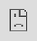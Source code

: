 ```yaml
---
title: "Visualizing the Loss Landscpe of Neural Nets"
excerpt: "Short description of portfolio item number 1<br/><img src='/images/loss_landscape.png'>"
collection: portfolio
---
```


<body style="margin:0px;padding:0px;overflow:hidden">
    <iframe src="https://charles-ison.github.io/files/loss_landscapes.pdf" frameborder="0" style="overflow:hidden;overflow-x:hidden;overflow-y:hidden;height:100%;width:100%;position:absolute;top:0px;left:0px;right:0px;bottom:0px" height="100%" width="100%"></iframe>
</body>
